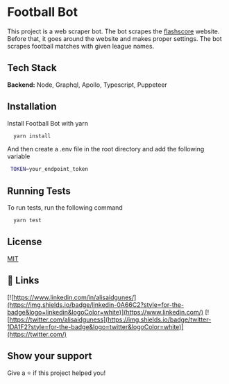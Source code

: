 
# Football Bot

This project is a web scraper bot. The bot scrapes the [flashscore](https://www.flashscore.co.uk/) website. Before that, it goes around the website and makes proper settings. The bot scrapes football matches with given league names.

## Tech Stack

**Backend:** Node, Graphql, Apollo, Typescript, Puppeteer





## Installation

Install Football Bot with yarn

```bash
  yarn install
```
And then create a .env file in the root directory and add the following variable

```bash
 TOKEN=your_endpoint_token
```
## Running Tests

To run tests, run the following command

```bash
  yarn test
```


## License

[MIT](https://choosealicense.com/licenses/mit/)


## 🔗 Links
[![https://www.linkedin.com/in/alisaidgunes/](https://img.shields.io/badge/linkedin-0A66C2?style=for-the-badge&logo=linkedin&logoColor=white)](https://www.linkedin.com/)
[![https://twitter.com/alisaidguness](https://img.shields.io/badge/twitter-1DA1F2?style=for-the-badge&logo=twitter&logoColor=white)](https://twitter.com/)

## Show your support

Give a ⭐️ if this project helped you!

